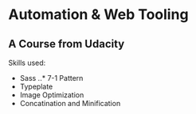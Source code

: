 # Automation & Web Tooling
## A Course from Udacity

Skills used:
* Sass
..* 7-1 Pattern
* Typeplate
* Image Optimization
* Concatination and Minification